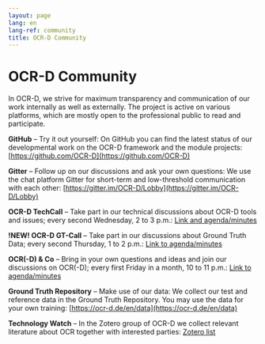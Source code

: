 ```yaml
---
layout: page
lang: en
lang-ref: community
title: OCR-D Community
---
```

# OCR-D Community

In OCR-D, we strive for maximum transparency and communication of our work
internally as well as externally. The project is active on various platforms,
which are mostly open to the professional public to read and participate.

**GitHub** – Try it out yourself: On GitHub you can find the latest status of our developmental work on the OCR-D framework and the module projects:  
[https://github.com/OCR-D](https://github.com/OCR-D)

**Gitter** – Follow up on our discussions and ask your own questions: We use the chat platform Gitter for short-term and low-threshold communication with each other:
[https://gitter.im/OCR-D/Lobby](https://gitter.im/OCR-D/Lobby)

**OCR-D TechCall** – Take part in our technical discussions about OCR-D tools and issues; every second Wednesday, 2 to 3 p.m.:
[Link and agenda/minutes](https://pad.gwdg.de/75dyxG6gS-e0Q04_fpm-ng)

**!NEW! OCR-D GT-Call** – Take part in our discussions about Ground Truth Data; every second Thursday, 1 to 2 p.m.:
[Link to agenda/minutes](https://pad.gwdg.de/3mceR3VcSUOJSFVnazaiig)

**OCR(-D) & Co** – Bring in your own questions and ideas and join our discussions on OCR(-D); every first Friday in a month, 10 to 11 p.m.:
[Link to agenda/minutes](https://pad.gwdg.de/4DOfRl42RIeAQYDaimFx-w)

**Ground Truth Repository** – Make use of our data: We collect our test and reference data in the Ground Truth Repository. You may use the data for your own training: 
[https://ocr-d.de/en/data](https://ocr-d.de/en/data)

**Technology Watch** – In the Zotero group of OCR-D we collect relevant literature about OCR together with interested parties:
[Zotero list](https://www.zotero.org/groups/ocr-d)
